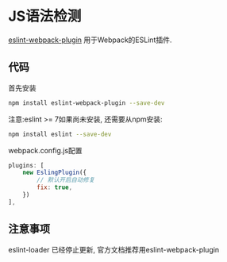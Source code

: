 # JS语法检测

[eslint-webpack-plugin](https://www.npmjs.com/package/eslint-webpack-plugin) 用于Webpack的ESLint插件.  

## 代码

首先安装

``` bash
npm install eslint-webpack-plugin --save-dev
```

注意:eslint >= 7如果尚未安装, 还需要从npm安装:

``` bash
npm install eslint --save-dev
```

webpack.config.js配置

``` js
plugins: [
    new EslingPlugin({
        // 默认开启自动修复
        fix: true,
    })
],
```

## 注意事项  

eslint-loader 已经停止更新, 官方文档推荐用eslint-webpack-plugin
